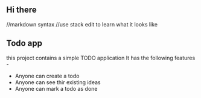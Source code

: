 ## Hi there
//markdown syntax
//use stack edit to learn what it looks like 
## Todo app 

this project contains a simple TODO application 
It has the following features -
- Anyone can create a todo
- Anyone can see thir existing ideas
- Anyone can mark a todo as done 


<!-- whenever you create a backend 
Initialize a node project 
put a  a package.json -->